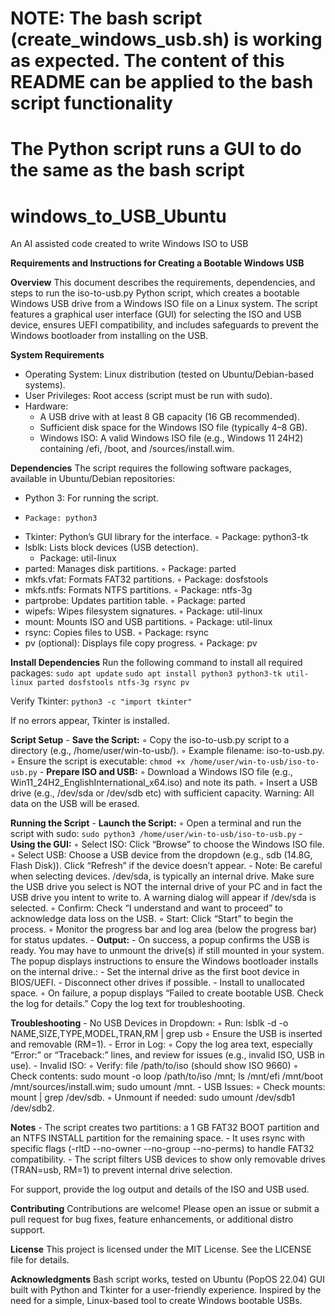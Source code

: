 # NOTE: The bash script (create_windows_usb.sh) is working as expected. The content of this README can be applied to the bash script functionality #
# The Python script runs a GUI to do the same as the bash script #

# windows_to_USB_Ubuntu
An AI assisted code created to write Windows ISO to USB

**Requirements and Instructions for Creating a Bootable Windows USB**

**Overview**
This document describes the requirements, dependencies, and steps to run the iso-to-usb.py Python script, which creates a bootable Windows USB drive from a Windows ISO file on a Linux system. The script features a graphical user interface (GUI) for selecting the ISO and USB device, ensures UEFI compatibility, and includes safeguards to prevent the Windows bootloader from installing on the USB.

**System Requirements**
- Operating System: Linux distribution (tested on Ubuntu/Debian-based systems).
- User Privileges: Root access (script must be run with sudo).
- Hardware:
    - A USB drive with at least 8 GB capacity (16 GB recommended).
    - Sufficient disk space for the Windows ISO file (typically 4–8 GB).
    - Windows ISO: A valid Windows ISO file (e.g., Windows 11 24H2) containing /efi, /boot, and /sources/install.wim.

**Dependencies**
The script requires the following software packages, available in Ubuntu/Debian repositories:
- Python 3: For running the script.
-     Package: python3
- Tkinter: Python’s GUI library for the interface.
    ◦ Package: python3-tk
- lsblk: Lists block devices (USB detection).
    - Package: util-linux
- parted: Manages disk partitions.
    ◦ Package: parted
- mkfs.vfat: Formats FAT32 partitions.
    ◦ Package: dosfstools
- mkfs.ntfs: Formats NTFS partitions.
    ◦ Package: ntfs-3g
- partprobe: Updates partition table.
    ◦ Package: parted
- wipefs: Wipes filesystem signatures.
    ◦ Package: util-linux
- mount: Mounts ISO and USB partitions.
    ◦ Package: util-linux
- rsync: Copies files to USB.
    ◦ Package: rsync
- pv (optional): Displays file copy progress.
    ◦ Package: pv
        
**Install Dependencies**
Run the following command to install all required packages:
`sudo apt update`
`sudo apt install python3 python3-tk util-linux parted dosfstools ntfs-3g rsync pv`

Verify Tkinter:
`python3 -c "import tkinter"`

If no errors appear, Tkinter is installed.

**Script Setup**
    - **Save the Script:**
        ◦ Copy the iso-to-usb.py script to a directory (e.g., /home/user/win-to-usb/).
        ◦ Example filename: iso-to-usb.py.
        ◦ Ensure the script is executable:
        `chmod +x /home/user/win-to-usb/iso-to-usb.py`
    - **Prepare ISO and USB:**
        ◦ Download a Windows ISO file (e.g., Win11_24H2_EnglishInternational_x64.iso) and note its path.
        ◦ Insert a USB drive (e.g., /dev/sda or /dev/sdb etc) with sufficient capacity. Warning: All data on the USB will be erased.
        
**Running the Script**
    - **Launch the Script:**
        ◦ Open a terminal and run the script with sudo:
          `sudo python3 /home/user/win-to-usb/iso-to-usb.py`
    - **Using the GUI:**
        ◦ Select ISO: Click “Browse” to choose the Windows ISO file.
        ◦ Select USB: Choose a USB device from the dropdown (e.g., sdb (14.8G, Flash Disk)). Click “Refresh” if the device doesn’t appear.
            - Note: Be careful when selecting devices. /dev/sda, is typically an internal drive. Make sure the USB drive you select is NOT the
            internal drive of your PC and in fact the USB drive you intent to write to. A warning dialog will appear if /dev/sda is selected.
        ◦ Confirm: Check “I understand and want to proceed” to acknowledge data loss on the USB.
        ◦ Start: Click “Start” to begin the process.
        ◦ Monitor the progress bar and log area (below the progress bar) for status updates.
    - **Output:**
        - On success, a popup confirms the USB is ready. You may have to unmount the drive(s) if still mounted in your system. The popup displays              instructions to ensure the Windows bootloader installs on the internal drive.:
            - Set the internal drive as the first boot device in BIOS/UEFI.
            - Disconnect other drives if possible.
            - Install to unallocated space.
        ◦ On failure, a popup displays “Failed to create bootable USB. Check the log for details.” Copy the log text for troubleshooting.

**Troubleshooting**
    - No USB Devices in Dropdown:
        ◦ Run: lsblk -d -o NAME,SIZE,TYPE,MODEL,TRAN,RM | grep usb
        ◦ Ensure the USB is inserted and removable (RM=1).
    - Error in Log:
        ◦ Copy the log area text, especially “Error:” or “Traceback:” lines, and review for issues (e.g., invalid ISO, USB in use).
    - Invalid ISO:
        ◦ Verify: file /path/to/iso (should show ISO 9660)
        ◦ Check contents: sudo mount -o loop /path/to/iso /mnt; ls /mnt/efi /mnt/boot /mnt/sources/install.wim; sudo umount /mnt.
    - USB Issues:
        ◦ Check mounts: mount | grep /dev/sdb.
        ◦ Unmount if needed: sudo umount /dev/sdb1 /dev/sdb2.

**Notes**
    - The script creates two partitions: a 1 GB FAT32 BOOT partition and an NTFS INSTALL partition for the remaining space.
    - It uses rsync with specific flags (-rltD --no-owner --no-group --no-perms) to handle FAT32 compatibility.
    - The script filters USB devices to show only removable drives (TRAN=usb, RM=1) to prevent internal drive selection.

For support, provide the log output and details of the ISO and USB used.


**Contributing**
Contributions are welcome! Please open an issue or submit a pull request for bug fixes, feature enhancements, or additional distro support.

**License**
This project is licensed under the MIT License. See the LICENSE file for details.

**Acknowledgments**
Bash script works, tested on Ubuntu (PopOS 22.04)
GUI built with Python and Tkinter for a user-friendly experience.
Inspired by the need for a simple, Linux-based tool to create Windows bootable USBs.
